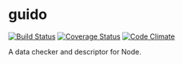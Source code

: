 guido
=====

[![Build Status](https://travis-ci.org/mkretschek/guido.svg?branch=master)](https://travis-ci.org/mkretschek/guido)
[![Coverage Status](https://coveralls.io/repos/mkretschek/guido/badge.png)](https://coveralls.io/r/mkretschek/guido)
[![Code Climate](https://codeclimate.com/github/mkretschek/guido.png)](https://codeclimate.com/github/mkretschek/guido)

A data checker and descriptor for Node.
